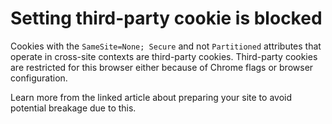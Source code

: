 # Setting third-party cookie is blocked

Cookies with the `SameSite=None; Secure` and not `Partitioned` attributes that operate in cross-site contexts are third-party cookies.
Third-party cookies are restricted for this browser either because of Chrome flags or browser configuration.

Learn more from the linked article about preparing your site to avoid potential breakage due to this.